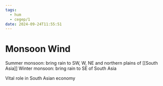 ```yaml
---
tags:
  - hum
  - cegep/1
date: 2024-09-24T11:55:51
---
```


# Monsoon Wind

Summer monsoon: bring rain to SW, W, NE and northern plains of [[South Asia]]
Winter monsoon: bring rain to SE of South Asia

Vital role in South Asian economy
